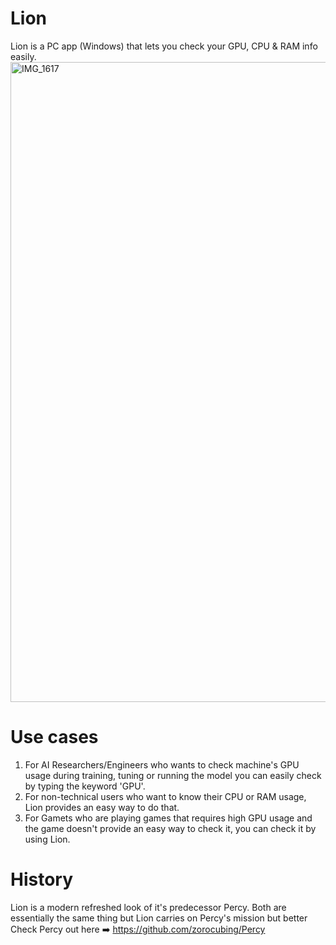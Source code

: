 # Lion
Lion is a PC app (Windows) that lets you check your GPU, CPU &amp; RAM info easily.
<img width="1024" height="1024" alt="IMG_1617" src="https://github.com/user-attachments/assets/796cbf44-ff4f-4a9d-85b2-998a23ac21a7" />

# Use cases
1. For AI Researchers/Engineers who wants to check machine's GPU usage during training, tuning or running the model you can easily check by typing the keyword 'GPU'.
2. For non-technical users who want to know their CPU or RAM usage, Lion provides an easy way to do that.
3. For Gamets who are playing games that requires high GPU usage and the game doesn't provide an easy way to check it, you can check it by using Lion.

# History
Lion is a modern refreshed look of it's predecessor Percy. Both are essentially the same thing but Lion carries on Percy's mission but better
Check Percy out here ➡️ https://github.com/zorocubing/Percy
